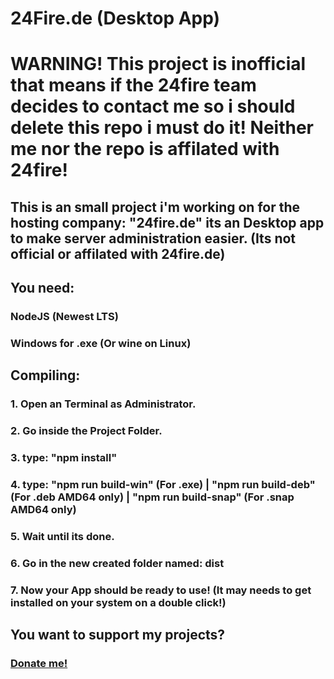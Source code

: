 # 24Fire.de (Desktop App)
# WARNING! This project is inofficial that means if the 24fire team decides to contact me so i should delete this repo i must do it! Neither me nor the repo is affilated with 24fire!
## This is an small project i'm working on for the hosting company: "24fire.de" its an Desktop app to make server administration easier. (Its not official or affilated with 24fire.de)

## You need:
### NodeJS (Newest LTS)
### Windows for .exe (Or wine on Linux)

## Compiling:
### 1. Open an Terminal as Administrator.
### 2. Go inside the Project Folder.
### 3. type: "npm install"
### 4. type: "npm run build-win" (For .exe) | "npm run build-deb" (For .deb AMD64 only) | "npm run build-snap" (For .snap AMD64 only)
### 5. Wait until its done.
### 6. Go in the new created folder named: dist
### 7. Now your App should be ready to use! (It may needs to get installed on your system on a double click!)

## You want to support my projects?
### [Donate me!](https://paypal.me/kenleydev)
